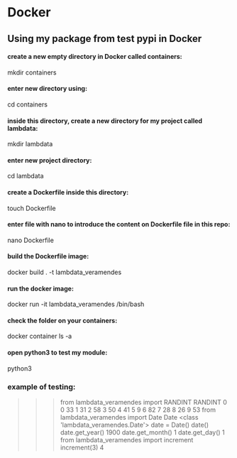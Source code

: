 # Docker
## Using my package from test pypi in Docker

#### create a new empty directory in Docker called containers: 
mkdir containers

#### enter new directory using: 
cd containers

#### inside this directory, create a new directory for my project called lambdata: 
mkdir lambdata

#### enter new project directory:
cd lambdata

#### create a Dockerfile inside this directory:
touch Dockerfile

#### enter file with nano to introduce the content on **Dockerfile** file in this repo:
nano Dockerfile

#### build the Dockerfile image:
docker build . -t lambdata_veramendes

#### run the docker image:
docker run -it lambdata_veramendes /bin/bash

#### check the folder on your containers:
docker container ls -a

#### open python3 to test my module:
python3

### example of testing:
>>> from lambdata_veramendes import RANDINT
>>> RANDINT
    0
0  33
1  31
2  58
3  50
4  41
5   9
6  82
7  28
8  26
9  53
>>> from lambdata_veramendes import Date
>>> Date
<class 'lambdata_veramendes.Date'>
>>> date = Date()
>>> date()
>>> date.get_year()
1900
>>> date.get_month()
1
>>> date.get_day()
1
>>> from lambdata_veramendes import increment
>>> increment(3)
4
